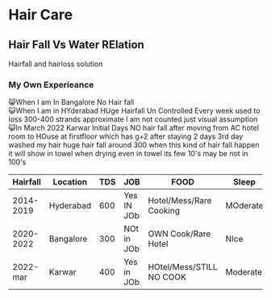 # Hair Care
## Hair Fall Vs Water RElation
Hairfall and hairloss solution
### My Own Experieance
😸When I am In Bangalore No Hair fall<br/>
😺When I am in HYderabad HUge Hairfall Un Controlled Every week used to loss 300-400 strands approximate I am not counted just visual assumption<br/>
😺In March 2022 Karwar Initial Days NO hair fall after moving from AC hotel room to HOuse at firstfloor which has g+2 after staying 2 days 3rd day washed my hair huge hair fall around 300 when this kind of hair fall happen it will show in towel when drying even in towel its few 10's may be not in 100's <br/>

|Hairfall|Location|TDS|JOB|FOOD|Sleep|
|---|---|---|---|---|---|
|2014-2019|Hyderabad|600|Yes IN JOb|Hotel/Mess/Rare Cooking|MOderate|
|2020-2022|Bangalore|300|NOt in JOb|OWN Cook/Rare Hotel|NIce|
|2022-mar|Karwar|400|Yes in JOb|HOtel/Mess/STILL NO COOK|Moderate|
